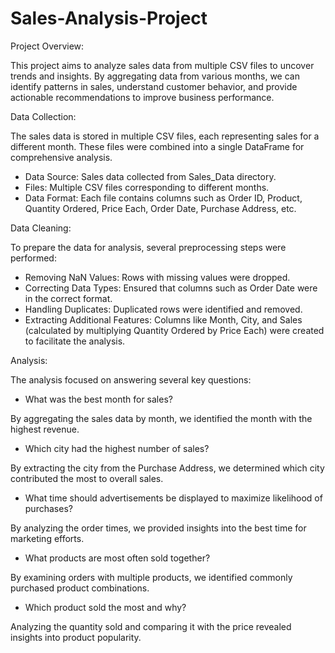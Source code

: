 # Sales-Analysis-Project

Project Overview:

This project aims to analyze sales data from multiple CSV files to uncover trends and insights. By aggregating data from various months, we can identify patterns in sales, understand customer behavior, and provide actionable recommendations to improve business performance.

Data Collection:

The sales data is stored in multiple CSV files, each representing sales for a different month. These files were combined into a single DataFrame for comprehensive analysis.

- Data Source: Sales data collected from Sales_Data directory.
- Files: Multiple CSV files corresponding to different months.
- Data Format: Each file contains columns such as Order ID, Product, Quantity Ordered, Price Each, Order Date, Purchase Address, etc.

Data Cleaning:

To prepare the data for analysis, several preprocessing steps were performed:

- Removing NaN Values: Rows with missing values were dropped.
- Correcting Data Types: Ensured that columns such as Order Date were in the correct format.
- Handling Duplicates: Duplicated rows were identified and removed.
- Extracting Additional Features: Columns like Month, City, and Sales (calculated by multiplying Quantity Ordered by Price Each) were created to facilitate the analysis.

Analysis:

The analysis focused on answering several key questions:

- What was the best month for sales?

By aggregating the sales data by month, we identified the month with the highest revenue.

- Which city had the highest number of sales?

By extracting the city from the Purchase Address, we determined which city contributed the most to overall sales.

- What time should advertisements be displayed to maximize likelihood of purchases?

By analyzing the order times, we provided insights into the best time for marketing efforts.

- What products are most often sold together?

By examining orders with multiple products, we identified commonly purchased product combinations.

- Which product sold the most and why?

Analyzing the quantity sold and comparing it with the price revealed insights into product popularity.
